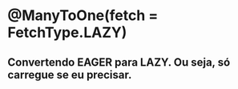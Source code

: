 # @ManyToOne(fetch = FetchType.LAZY)
## Convertendo EAGER para LAZY. Ou seja, só carregue se eu precisar.

